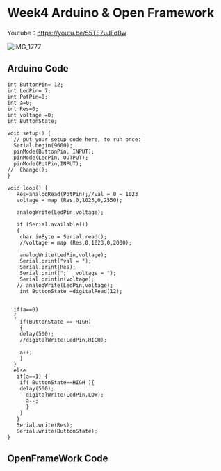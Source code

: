 # Week4  Arduino & Open Framework


Youtube：https://youtu.be/55TE7uJFdBw


![IMG_1777](https://user-images.githubusercontent.com/119190967/225134997-6f7ee746-1af0-4e7c-bc3f-b06cd28b17b5.jpg)

## Arduino Code
```
int ButtonPin= 12;
int LedPin= 7;
int PotPin=0;
int a=0;
int Res=0;
int voltage =0;
int ButtonState;

void setup() {
  // put your setup code here, to run once:
  Serial.begin(9600);
  pinMode(ButtonPin, INPUT);
  pinMode(LedPin, OUTPUT);
  pinMode(PotPin,INPUT);
//  Change();
}

void loop() {
   Res=analogRead(PotPin);//val = 0 ~ 1023
   voltage = map (Res,0,1023,0,2550);
   
   analogWrite(LedPin,voltage);
   
   if (Serial.available()) 
   { 
    char inByte = Serial.read();
    //voltage = map (Res,0,1023,0,2000);

    analogWrite(LedPin,voltage);
    Serial.print("val = ");
    Serial.print(Res);
    Serial.print(";   voltage = ");
    Serial.println(voltage);
   // analogWrite(LedPin,voltage);
    int ButtonState =digitalRead(12);
    
  
  if(a==0)
  {
    if(ButtonState == HIGH)
    {
    delay(500);
    //digitalWrite(LedPin,HIGH);
   
    a++;
    }
  }
  else
   if(a==1) {
    if( ButtonState==HIGH ){
    delay(500);
      digitalWrite(LedPin,LOW);
      a--;
      }
    }
   }
   Serial.write(Res);
   Serial.write(ButtonState);
}
```

## OpenFrameWork Code
